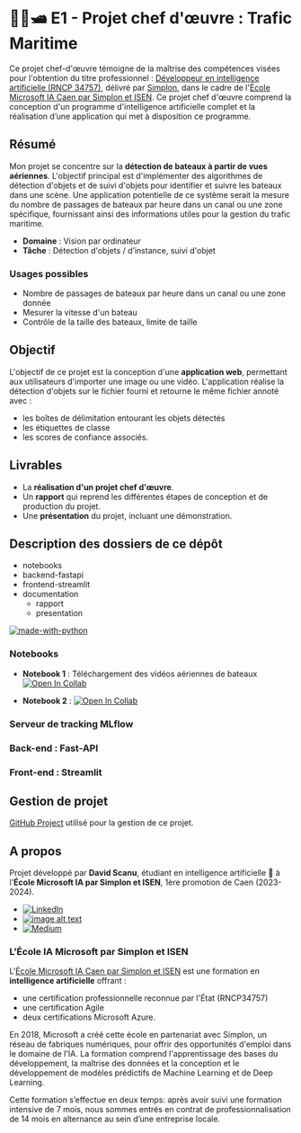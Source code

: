 # 🚢⛵🛥️ E1 - Projet chef d'œuvre : Trafic Maritime

Ce projet chef-d'œuvre témoigne de la maîtrise des compétences visées pour l'obtention du titre professionnel : [Développeur en intelligence artificielle (RNCP 34757)](https://www.francecompetences.fr/recherche/rncp/34757/), délivré par [Simplon](https://simplon.co/), dans le cadre de l'[École Microsoft IA Caen par Simplon et ISEN](https://isen-caen.fr/ecole-ia-microsoft-by-simplon-et-isen-ouest/). Ce projet chef d'œuvre comprend la conception d'un programme d'intelligence artificielle complet et la réalisation d’une application qui met à disposition ce programme.

## Résumé

Mon projet se concentre sur la **détection de bateaux à partir de vues aériennes**. L'objectif principal est d'implémenter des algorithmes de détection d'objets et de suivi d'objets pour identifier et suivre les bateaux dans une scène. Une application potentielle de ce système serait la mesure du nombre de passages de bateaux par heure dans un canal ou une zone spécifique, fournissant ainsi des informations utiles pour la gestion du trafic maritime.

- **Domaine** : Vision par ordinateur
- **Tâche** : Détection d'objets / d’instance, suivi d'objet 

### Usages possibles

- Nombre de passages de bateaux par heure dans un canal ou une zone donnée
- Mesurer la vitesse d'un bateau
- Contrôle de la taille des bateaux, limite de taille

## Objectif

L'objectif de ce projet est la conception d'une **application web**, permettant aux utilisateurs d'importer une image ou une vidéo. L'application réalise la détection d'objets sur le fichier fourni et retourne le même fichier annoté avec :

- les boîtes de délimitation entourant les objets détectés
- les étiquettes de classe
- les scores de confiance associés.

## Livrables

- La **réalisation d'un projet chef d'œuvre**.
- Un **rapport** qui reprend les différentes étapes de conception et de production du projet.
- Une **présentation** du projet, incluant une démonstration.

## Description des dossiers de ce dépôt

- notebooks
- backend-fastapi
- frontend-streamlit
- documentation
  - rapport
  - presentation

[![made-with-python](https://img.shields.io/badge/Made%20with-Python-1f425f.svg)](https://www.python.org/)

### Notebooks

- **Notebook 1** : Téléchargement des vidéos aériennes de bateaux [![Open In Collab](https://colab.research.google.com/assets/colab-badge.svg)](https://colab.research.google.com/drive/1Yx053xJrMfcenIW45f8v8zPoFTJsgiMc)

- **Notebook 2** : [![Open In Collab](https://colab.research.google.com/assets/colab-badge.svg)](https://colab.research.google.com/drive/1ZP6E8BIO1QXTTzsHtAj1kscZCsqVs0RL?usp=sharing)


### Serveur de tracking MLflow

### Back-end : Fast-API

### Front-end : Streamlit

## Gestion de projet 

[GitHub Project](https://github.com/users/DavidScanu/projects/3) utilisé pour la gestion de ce projet.

## A propos 

Projet développé par **David Scanu**, étudiant en intelligence artificielle 🤖 à l'**École Microsoft IA par Simplon et ISEN**, 1ère promotion de Caen (2023-2024).

- [![LinkedIn](https://img.shields.io/badge/linkedin-%230077B5.svg?style=for-the-badge&logo=linkedin&logoColor=white)](https://www.linkedin.com/in/davidscanu14/)
- [![image alt text](https://img.shields.io/badge/dev.to-0A0A0A?style=for-the-badge&logo=dev.to&logoColor=white)](https://dev.to/davidscanu)
- [![Medium](https://img.shields.io/badge/Medium-12100E?style=for-the-badge&logo=medium&logoColor=white)](https://davidscanu.medium.com/)

### L’École IA Microsoft par Simplon et ISEN

L'[École Microsoft IA Caen par Simplon et ISEN](https://isen-caen.fr/ecole-ia-microsoft-by-simplon-et-isen-ouest/) est une formation en **intelligence artificielle** offrant :

- une certification professionnelle reconnue par l'État (RNCP34757)
- une certification Agile
- deux certifications Microsoft Azure.

En 2018, Microsoft a créé cette école en partenariat avec Simplon, un réseau de fabriques numériques, pour offrir des opportunités d'emploi dans le domaine de l'IA. 
La formation comprend l'apprentissage des bases du développement, la maîtrise des données et la conception et le développement de modèles prédictifs de Machine Learning et de Deep Learning.

Cette formation s’effectue en deux temps: après avoir suivi une formation intensive de 7 mois, nous sommes entrés en contrat de professionnalisation de 14 mois en alternance au sein d’une entreprise locale.